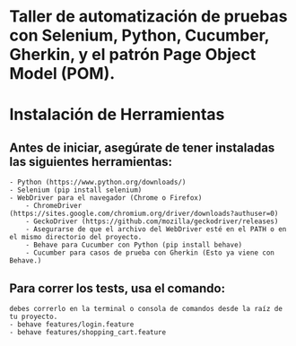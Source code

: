 # Taller de automatización de pruebas con Selenium, Python, Cucumber, Gherkin, y el patrón Page Object Model (POM).

# Instalación de Herramientas

## Antes de iniciar, asegúrate de tener instaladas las siguientes herramientas:
	- Python (https://www.python.org/downloads/) 
	- Selenium (pip install selenium)
	- WebDriver para el navegador (Chrome o Firefox)
		- ChromeDriver (https://sites.google.com/chromium.org/driver/downloads?authuser=0)
		- GeckoDriver (https://github.com/mozilla/geckodriver/releases)
		- Asegurarse de que el archivo del WebDriver esté en el PATH o en el mismo directorio del proyecto.
		- Behave para Cucumber con Python (pip install behave)
		- Cucumber para casos de prueba con Gherkin (Esto ya viene con Behave.)

## Para correr los tests, usa el comando:
	debes correrlo en la terminal o consola de comandos desde la raíz de tu proyecto.
	- behave features/login.feature 
	- behave features/shopping_cart.feature 
